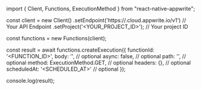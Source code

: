 import { Client, Functions, ExecutionMethod } from "react-native-appwrite";

const client = new Client()
    .setEndpoint('https://<REGION>.cloud.appwrite.io/v1') // Your API Endpoint
    .setProject('<YOUR_PROJECT_ID>'); // Your project ID

const functions = new Functions(client);

const result = await functions.createExecution({
    functionId: '<FUNCTION_ID>',
    body: '<BODY>', // optional
    async: false, // optional
    path: '<PATH>', // optional
    method: ExecutionMethod.GET, // optional
    headers: {}, // optional
    scheduledAt: '<SCHEDULED_AT>' // optional
});

console.log(result);
